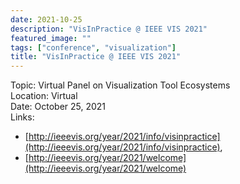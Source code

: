 ```yaml
---
date: 2021-10-25
description: "VisInPractice @ IEEE VIS 2021"
featured_image: ""
tags: ["conference", "visualization"]
title: "VisInPractice @ IEEE VIS 2021"
---
```


Topic: Virtual Panel on Visualization Tool Ecosystems   
Location: Virtual  
Date: October 25, 2021    
Links: 
* [http://ieeevis.org/year/2021/info/visinpractice](http://ieeevis.org/year/2021/info/visinpractice),  
* [http://ieeevis.org/year/2021/welcome](http://ieeevis.org/year/2021/welcome)